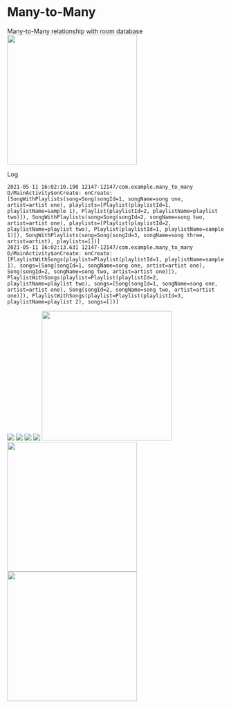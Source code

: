 # Many-to-Many
Many-to-Many relationship with room database
<img src="https://github.com/livin-bad/Many-to-Many/blob/main/images/IMG_20210511_153526.jpg" width="300">

Log
 ```log
 2021-05-11 16:02:10.190 12147-12147/com.example.many_to_many D/MainActivity$onCreate: onCreate: [SongWithPlaylists(song=Song(songId=1, songName=song one, artist=artist one), playlists=[Playlist(playlistId=1, playlistName=sample 1), Playlist(playlistId=2, playlistName=playlist two)]), SongWithPlaylists(song=Song(songId=2, songName=song two, artist=artist one), playlists=[Playlist(playlistId=2, playlistName=playlist two), Playlist(playlistId=1, playlistName=sample 1)]), SongWithPlaylists(song=Song(songId=3, songName=song three, artist=artist), playlists=[])]
2021-05-11 16:02:13.631 12147-12147/com.example.many_to_many D/MainActivity$onCreate: onCreate: [PlaylistWithSongs(playlist=Playlist(playlistId=1, playlistName=sample 1), songs=[Song(songId=1, songName=song one, artist=artist one), Song(songId=2, songName=song two, artist=artist one)]), PlaylistWithSongs(playlist=Playlist(playlistId=2, playlistName=playlist two), songs=[Song(songId=1, songName=song one, artist=artist one), Song(songId=2, songName=song two, artist=artist one)]), PlaylistWithSongs(playlist=Playlist(playlistId=3, playlistName=playlist 2), songs=[])]
 ```
<img src="https://github.com/livin-bad/Many-to-Many/blob/main/images/database.PNG">
<img src="https://github.com/livin-bad/Many-to-Many/blob/main/images/song.PNG">
<img src="https://github.com/livin-bad/Many-to-Many/blob/main/images/playlist.PNG">
<img src="https://github.com/livin-bad/Many-to-Many/blob/main/images/relation.PNG">
<img src="https://github.com/livin-bad/Many-to-Many/blob/main/images/IMG_20210511_153545.jpg" width="300">
<img src="https://github.com/livin-bad/Many-to-Many/blob/main/images/IMG_20210511_153843.jpg" width="300">
<img src="https://github.com/livin-bad/Many-to-Many/blob/main/images/IMG_20210511_153853.jpg" width="300">



